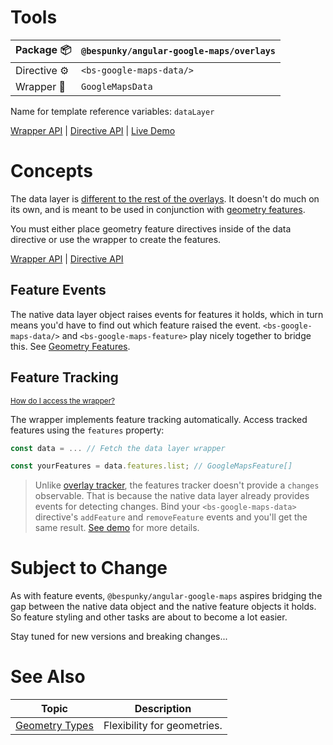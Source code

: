 # Tools
| Package 📦  | `@bespunky/angular-google-maps/overlays` |
|--------------|------------------------------------------|
| Directive ⚙ | `<bs-google-maps-data/>`                 |
| Wrapper 🧬  | `GoogleMapsData`                         |

Name for template reference variables: `dataLayer`

[Wrapper API](https://dev.azure.com/BeSpunky/Libraries/_git/angular-google-maps?path=%2Fprojects%2Fbespunky%2Fangular-google-maps%2Foverlays%2Fmodules%2Fdata%2Fgoogle-maps-data.ts&version=GBmaster) | [Directive API](https://dev.azure.com/BeSpunky/Libraries/_git/angular-google-maps?path=%2Fprojects%2Fbespunky%2Fangular-google-maps%2Foverlays%2Fmodules%2Fdata%2Fdirective%2Fgoogle-maps-data.directive.ts&version=GBmaster) | [Live Demo](https://bs-angular-ggl-maps-demo.web.app/Overlays%20Superpower/Data%20Layer)

# Concepts
The data layer is [different to the rest of the overlays](/Overlays-Superpower#Data-Layer-vs.-Normal-Overlays). It doesn't do much on its own, and is meant to be used in conjunction with [geometry features](/Overlays-Superpower/Data-Layer/Geometry-Features).

You must either place geometry feature directives inside of the data directive or use the wrapper to create the features.

[Wrapper API](https://dev.azure.com/BeSpunky/Libraries/_git/angular-google-maps?path=%2Fprojects%2Fbespunky%2Fangular-google-maps%2Foverlays%2Fmodules%2Fdata%2Fgoogle-maps-data.ts&version=GBmaster) | [Directive API](https://dev.azure.com/BeSpunky/Libraries/_git/angular-google-maps?path=%2Fprojects%2Fbespunky%2Fangular-google-maps%2Foverlays%2Fmodules%2Fdata%2Fdirective%2Fgoogle-maps-data.directive.ts&version=GBmaster)

## Feature Events
The native data layer object raises events for features it holds, which in turn means you'd have to find out which feature raised the event. `<bs-google-maps-data/>` and `<bs-google-maps-feature>` play nicely together to bridge this. See [Geometry Features](/Overlays-Superpower/Data-Layer/Geometry-Features).

## Feature Tracking
<small>[How do I access the wrapper?](/Programmatic-Control)</small>

The wrapper implements feature tracking automatically. Access tracked features using the `features` property:
```typescript
const data = ... // Fetch the data layer wrapper

const yourFeatures = data.features.list; // GoogleMapsFeature[]
```

> Unlike [overlay tracker](/Overlays-Superpower#overlay-tracking), the features tracker doesn't provide a `changes` observable. That is because the native data layer already provides events for detecting changes. Bind your `<bs-google-maps-data>` directive's `addFeature` and `removeFeature` events and you'll get the same result. [See demo](https://bs-angular-ggl-maps-demo.web.app/Overlays%20Superpower/Data%20Layer) for more details.

# Subject to Change
As with feature events, `@bespunky/angular-google-maps` aspires bridging the gap between the native data object and the native feature objects it holds. So feature styling and other tasks are about to become a lot easier. 

Stay tuned for new versions and breaking changes...

# See Also

| Topic                             | Description                 |
|-----------------------------------|-----------------------------|
| [Geometry Types](/Geometry-Types) | Flexibility for geometries. |